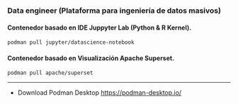 ### Data engineer (Plataforma para ingeniería de datos masivos)

#### Contenedor basado en IDE Juppyter Lab (Python & R Kernel).
    podman pull jupyter/datascience-notebook

#### Contenedor basado en Visualización Apache Superset.
    podman pull apache/superset

----------
- Download Podman Desktop https://podman-desktop.io/ 
